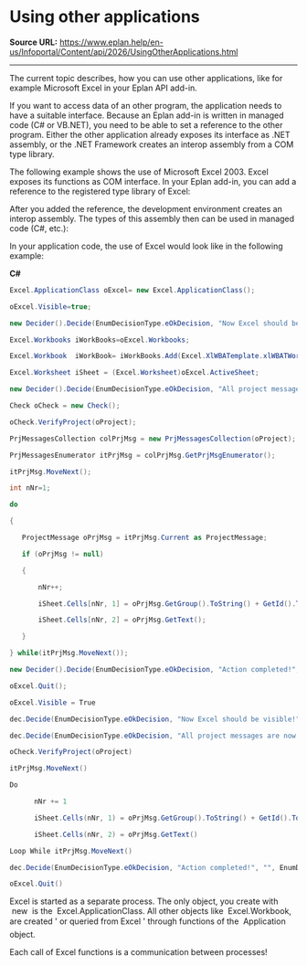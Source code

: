 # Using other applications

**Source URL:** https://www.eplan.help/en-us/Infoportal/Content/api/2026/UsingOtherApplications.html

---

The current topic describes, how you can use other applications, like for example Microsoft Excel in your Eplan API add-in.

If you want to access data of an other program, the application needs to have a suitable interface. Because an Eplan add-in is written in managed code (C# or VB.NET), you need to be able to set a reference to the other program. Either the other application already exposes its interface as .NET assembly, or the .NET Framework creates an interop assembly from a COM type library.

The following example shows the use of Microsoft Excel 2003. Excel exposes its functions as COM interface. In your Eplan add-in, you can add a reference to the registered type library of Excel:

After you added the reference, the development environment creates an interop assembly. The types of this assembly then can be used in managed code (C#, etc.):

In your application code, the use of Excel would look like in the following example:

**C#**
```csharp
Excel.ApplicationClass oExcel= new Excel.ApplicationClass();

oExcel.Visible=true;

new Decider().Decide(EnumDecisionType.eOkDecision, "Now Excel should be visible!" ,"", EnumDecisionReturn.eOK, EnumDecisionReturn.eOK);

Excel.Workbooks iWorkBooks=oExcel.Workbooks;

Excel.Workbook  iWorkBook= iWorkBooks.Add(Excel.XlWBATemplate.xlWBATWorksheet);

Excel.Worksheet iSheet = (Excel.Worksheet)oExcel.ActiveSheet;

new Decider().Decide(EnumDecisionType.eOkDecision, "All project messages are now written into an Excel worksheet!", "", EnumDecisionReturn.eOK, EnumDecisionReturn.eOK);

Check oCheck = new Check();

oCheck.VerifyProject(oProject);

PrjMessagesCollection colPrjMsg = new PrjMessagesCollection(oProject);

PrjMessagesEnumerator itPrjMsg = colPrjMsg.GetPrjMsgEnumerator();

itPrjMsg.MoveNext();

int nNr=1;

do

{

   ProjectMessage oPrjMsg = itPrjMsg.Current as ProjectMessage;

   if (oPrjMsg != null)

   {

       nNr++;

       iSheet.Cells[nNr, 1] = oPrjMsg.GetGroup().ToString() + GetId().ToString();

       iSheet.Cells[nNr, 2] = oPrjMsg.GetText();

   }

} while(itPrjMsg.MoveNext());

new Decider().Decide(EnumDecisionType.eOkDecision, "Action completed!", "", EnumDecisionReturn.eOK, EnumDecisionReturn.eOK);

oExcel.Quit();

oExcel.Visible = True

dec.Decide(EnumDecisionType.eOkDecision, "Now Excel should be visible!", "", EnumDecisionReturn.eOK, EnumDecisionReturn.eOK)

dec.Decide(EnumDecisionType.eOkDecision, "All project messages are now written into an Excel worksheet!", "", EnumDecisionReturn.eOK, EnumDecisionReturn.eOK)

oCheck.VerifyProject(oProject)

itPrjMsg.MoveNext()

Do

      nNr += 1

      iSheet.Cells(nNr, 1) = oPrjMsg.GetGroup().ToString() + GetId().ToString()

      iSheet.Cells(nNr, 2) = oPrjMsg.GetText()

Loop While itPrjMsg.MoveNext()

dec.Decide(EnumDecisionType.eOkDecision, "Action completed!", "", EnumDecisionReturn.eOK, EnumDecisionReturn.eOK)

oExcel.Quit()
```

Excel is started as a separate process. The only object, you create with  new  is the  Excel.ApplicationClass. All other objects like  Excel.Workbook, are created ' or queried from Excel ' through functions of the  Application  object.

Each call of Excel functions is a communication between processes!